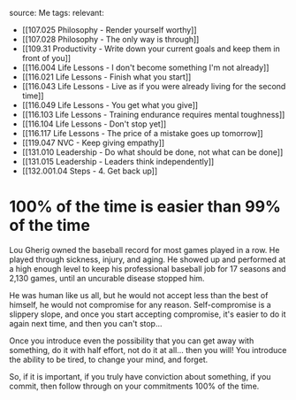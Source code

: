 source: Me
tags:
relevant:
- [[107.025 Philosophy - Render yourself worthy]]
- [[107.028 Philosophy - The only way is through]]
- [[109.31 Productivity - Write down your current goals and keep them in front of you]]
- [[116.004 Life Lessons - I don't become something I'm not already]]
- [[116.021 Life Lessons - Finish what you start]]
- [[116.043 Life Lessons - Live as if you were already living for the second time]]
- [[116.049 Life Lessons - You get what you give]]
- [[116.103 Life Lessons - Training endurance requires mental toughness]]
- [[116.104 Life Lessons - Don't stop yet]]
- [[116.117 Life Lessons - The price of a mistake goes up tomorrow]]
- [[119.047 NVC - Keep giving empathy]]
- [[131.010 Leadership - Do what should be done, not what can be done]]
- [[131.015 Leadership - Leaders think independently]]
- [[132.001.04 Steps - 4. Get back up]]

# 100% of the time is easier than 99% of the time

Lou Gherig owned the baseball record for most games played in a row. He played through sickness, injury, and aging. He showed up and performed at a high enough level to keep his professional baseball job for 17 seasons and 2,130 games, until an uncurable disease stopped him. 

He was human like us all, but he would not accept less than the best of himself, he would not compromise for any reason. Self-compromise is a slippery slope, and once you start accepting compromise, it's easier to do it again next time, and then you can't stop...

Once you introduce even the possibility that you can get away with something, do it with half effort, not do it at all... then you will! You introduce the ability to be tired, to change your mind, and forget.

So, if it is important, if you truly have conviction about something, if you commit, then follow through on your commitments 100% of the time.